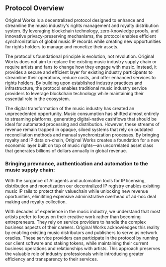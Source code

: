 ## Protocol Overview


Original Works is a decentralized protocol designed to enhance and streamline the music industry's rights management and royalty distribution system. By leveraging blockchain technology, zero-knowledge proofs, and innovative privacy-preserving mechanisms, the protocol enables efficient synchronization of global music IP records while creating new opportunities for rights holders to manage and monetize their assets.

The protocol's foundational principle is evolution, not revolution. Original Works does not aim to replace the existing music industry supply chain or require artists and fans to change how they engage with music. Instead, it provides a secure and efficient layer for existing industry participants to streamline their operations, reduce costs, and offer enhanced services to rights holders. By building upon established industry practices and infrastructure, the protocol enables traditional music industry service providers to leverage blockchain technology while maintaining their essential role in the ecosystem.

The digital transformation of the music industry has created an unprecedented opportunity. Music consumption has shifted almost entirely to streaming platforms, generating digital-native cashflows that should be ideal for automated processing and distribution. However, these streams of revenue remain trapped in opaque, siloed systems that rely on outdated reconciliation methods and manual synchronization processes. By bringing royalty and IP data on-chain, Original Works creates a foundation for a new economic layer built on top of music rights—an uncorrelated asset class that generates billions of dollars annually in global revenue.

### Bringing prevnance, authentication and automation to the music supply chain: 

With the surgance of AI agents and automation tools for IP licensing, distribution and monetization our decentralized IP registry enables exisiting music IP rails to protect their valuechain while unlocking new revenue oportunities, elimititing expensive administrative overhead of ad-hoc deal making and royalty collection.

With decades of experience in the music industry, we understand that most artists prefer to focus on their creative work rather than becoming entrepreneurs. They rely on service providers to handle the complex business aspects of their careers. Original Works acknowledges this reality by enabling existing music distributors and publishers to serve as network oracles. These service providers can participate in the protocol by running our client software and staking tokens, while maintaining their current business operations and relationships with artists. This approach preserves the valuable role of industry professionals while introducing greater efficiency and transparency to their services.
